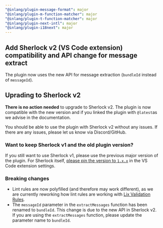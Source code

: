 ```yaml
---
"@inlang/plugin-message-format": major
"@inlang/plugin-m-function-matcher": major
"@inlang/plugin-t-function-matcher": major
"@inlang/plugin-next-intl": major
"@inlang/plugin-i18next": major
---
```


## Add Sherlock v2 (VS Code extension) compatibility and API change for message extract

The plugin now uses the new API for message extraction (`bundleId` instead of `messageId`).

## Uprading to Sherlock v2

**There is no action needed** to upgrade to Sherlock v2. The plugin is now compatible with the new version and if you linked the plugin with `@latest`as we advise in the documentation.

You should be able to use the plugin with Sherlock v2 without any issues. If there are any issues, please let us know via Discord/GitHub.

### Want to keep Sherlock v1 and the old plugin version?

If you still want to use Sherlock v1, please use the previous major version of the plugin. For Sherlock itself, [please pin the version to `1.x.x`](https://github.com/microsoft/vscode-docs/blob/vnext/release-notes/v1_91.md#extension-install-options) in the VS Code extension settings.

### Breaking changes

- Lint rules are now polyfilled (and therefore may work different), as we are currently reworking how lint rules are working with [Lix Validation Rules](https://lix.opral.com).
- The `messageId` parameter in the `extractMessages` function has been renamed to `bundleId`. This change is due to the new API in Sherlock v2. If you are using the `extractMessages` function, please update the parameter name to `bundleId`.
